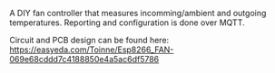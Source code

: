 A DIY fan controller that measures incomming/ambient and outgoing temperatures.
Reporting and configuration is done over MQTT.

Circuit and PCB design can be found here:
https://easyeda.com/Toinne/Esp8266_FAN-069e68cddd7c4188850e4a5ac6df5786
